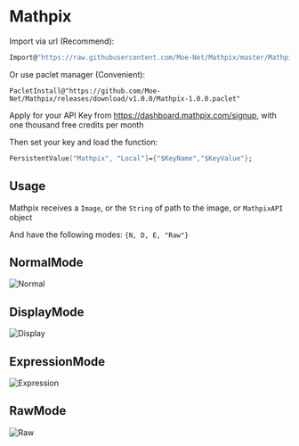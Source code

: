 # Mathpix

Import via url (Recommend):

```Mathematica
Import@"https://raw.githubusercontent.com/Moe-Net/Mathpix/master/Mathpix.m"
```

Or use paclet manager (Convenient):

```
PacletInstall@"https://github.com/Moe-Net/Mathpix/releases/download/v1.0.0/Mathpix-1.0.0.paclet"
```

Apply for your API Key from https://dashboard.mathpix.com/signup, with one thousand free credits per month

Then set your key and load the function:

```Mathematica
PersistentValue["Mathpix", "Local"]={"$KeyName","$KeyValue"};
```

## Usage

Mathpix receives a `Image`, or the `String` of path to the image, or `MathpixAPI` object

And have the following modes: `{N, D, E, "Raw"}`

## NormalMode

![Normal](https://i.loli.net/2018/12/01/5c0248400385c.png)

## DisplayMode

![Display](https://i.loli.net/2018/12/01/5c0248402b4b5.png)

## ExpressionMode

![Expression](https://i.loli.net/2018/12/01/5c02483fae878.png)

## RawMode

![Raw](https://i.loli.net/2018/12/01/5c024926664f1.png)